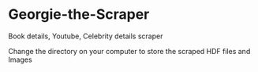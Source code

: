 # Georgie-the-Scraper
Book details, Youtube, Celebrity details scraper

Change the directory on your computer to store the scraped HDF files and Images 

